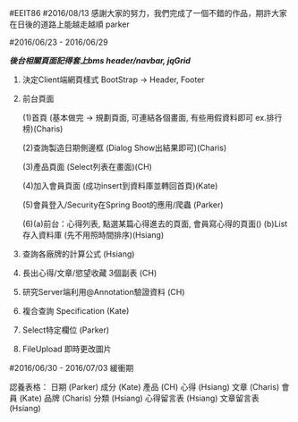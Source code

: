 #EEIT86
#2016/08/13
感謝大家的努力，我們完成了一個不錯的作品，期許大家在日後的道路上能越走越順
parker
		     
#2016/06/23 - 2016/06/29

***後台相關頁面記得套上bms header/navbar, jqGrid***

1. 決定Client端網頁樣式  BootStrap -> Header, Footer

2. 前台頁面

	(1)首頁 (基本做完 -> 規劃頁面, 可連結各個畫面, 有些用假資料即可 ex.排行榜)(Charis)

	(2)查詢製造日期側邊框 (Dialog Show出結果即可)(Charis)

	(3)產品頁面 (Select列表在畫面)(CH)
   
	(4)加入會員頁面 (成功insert到資料庫並轉回首頁)(Kate)

	(5)會員登入/Security在Spring Boot的應用/爬蟲 (Parker)
	
	(6)(a)前台：心得列表, 點選某篇心得進去的頁面, 會員寫心得的頁面()
	   (b)List存入資料庫 (先不用照時間排序)(Hsiang)

3. 查詢各廠牌的計算公式 (Hsiang)

4. 長出心得/文章/慾望收藏 3個副表 (CH)

5. 研究Server端利用@Annotation驗證資料 (CH)

6. 複合查詢 Specification (Kate)

7. Select特定欄位 (Parker)

8. FileUpload 即時更改圖片

#2016/06/30 - 2016/07/03 緩衝期

認養表格：
 日期 (Parker)
 成分 (Kate)
 產品 (CH)
 心得 (Hsiang)
 文章 (Charis)
 會員 (Kate)
 品牌 (Charis)
 分類 (Hsiang)
 心得留言表 (Hsiang)
 文章留言表 (Hsiang)
